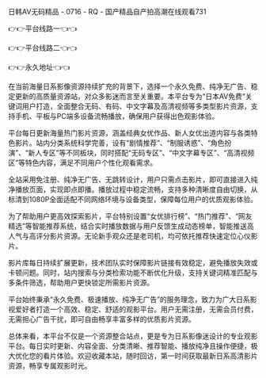 日韩AV无码精品 - 0716 - RQ - 国产精品自产拍高潮在线观看731

👉👉平台线路一👈👈

👉👉平台线路二👈👈

👉👉永久地址👈👈

在当前海量日系影像资源持续扩充的背景下，选择一个永久免费、纯净无广告、稳定更新的高质量资源站，对众多影迷而言至关重要。本平台专为“日本AV免费”关键词用户打造，全面整合无码、有码、中文字幕及高清视频等多类型影片资源，支持手机、平板与PC端多设备流畅播放，确保用户获得出色观影体验。

平台每日更新海量热门影片资源，涵盖经典女优作品、新人女优出道内容与各类特色影片。站内分类系统科学完善，设有“剧情推荐”、“制服诱惑”、“角色扮演”、“新人专区”等不同板块，同时搭配“无码专区”、“中文字幕专区”、“高清视频区”等特色内容，满足不同用户个性化观看需求。

全站采用免注册、纯净无广告、无跳转设计，用户只需点击影片，即可直接进入纯净播放页面，实现即点即播。播放过程中稳定流畅，支持多种清晰度自由切换，从标清到1080P全面适配不同网络环境与设备类型，保障每位用户的优质观影体验。

为了帮助用户更高效探索影片，平台特别设置“女优排行榜”、“热门推荐”、“网友精选”等智能推荐系统，结合实时播放数据与用户反馈生成动态榜单，智能推送高人气与高评分影片资源。无论新手观众还是老司机，均可依托推荐快速定位心仪影片。

影片库每日持续扩展更新，技术团队实时保障影片链接有效稳定，避免播放失效或卡顿问题。同时，站内搜索与分类检索功能不断优化升级，支持关键词精准匹配与多条件筛选，帮助用户更快锁定所需影片资源。

平台始终秉承“永久免费、极速播放、纯净无广告”的服务理念，致力为广大日系影视爱好者打造一个高效、稳定、舒适的观影平台。用户无需注册，无需会员付费，无需担心广告干扰，即可自由畅享丰富多样的优质影片资源。

总体来看，本平台不仅是一个资源整合站点，更是专为日系影像迷设计的专业观影平台。每日实时更新、内容全面、分类清晰、推荐智能、播放纯净且操作便捷，极大优化您的看片体验。欢迎收藏本站，随时回访，第一时间获取最新日系高清影片资源，畅享专属观影时光。
